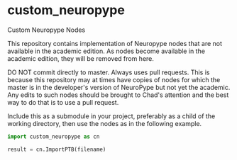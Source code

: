 # custom_neuropype
Custom Neuropype Nodes

This repository contains implementation of Neuropype nodes that are not available in the academic edition.
As nodes become available in the academic edition, they will be removed from here.

DO NOT commit directly to master. Always uses pull requests. This is because this repository may at times
have copies of nodes for which the master is in the developer's version of NeuroPype but not yet
the academic. Any edits to such nodes should be brought to Chad's attention and the best way to do that
is to use a pull request.

Include this as a submodule in your project, preferably as a child of the working directory,
then use the nodes as in the following example.

```Python
import custom_neuropype as cn

result = cn.ImportPTB(filename)
```